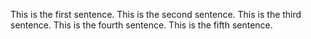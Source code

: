 This is the first sentence. This is the second sentence.
This is the third sentence. This is the fourth sentence. This is the fifth sentence.
